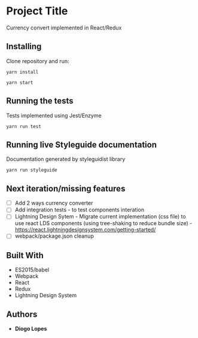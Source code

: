# Project Title

Currency convert implemented in React/Redux

## Installing

Clone repository and run:

```
yarn install
```

```
yarn start
```

## Running the tests

Tests implemented using Jest/Enzyme

```
yarn run test
```

## Running live Styleguide documentation

Documentation generated by styleguidist library

```
yarn run styleguide
```

## Next iteration/missing features

* [ ] Add 2 ways currency converter
* [ ] Add integration tests - to test components interation
* [ ] Lightning Design Sytem - Migrate current implementation (css file) to use react LDS components (using tree-shaking to reduce bundle size) - https://react.lightningdesignsystem.com/getting-started/
* [ ] webpack/package.json cleanup

## Built With

* ES2015/babel
* Webpack
* React
* Redux
* Lightning Design System

## Authors

* **Diogo Lopes**
